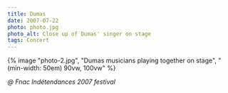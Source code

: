 ```yaml
---
title: Dumas
date: 2007-07-22
photo: photo.jpg
photo_alt: Close up of Dumas' singer on stage
tags: Concert
---
```


{% image "photo-2.jpg", "Dumas musicians playing together on stage", "(min-width: 50em) 90vw, 100vw" %}

*@ Fnac Indétendances 2007 festival*
